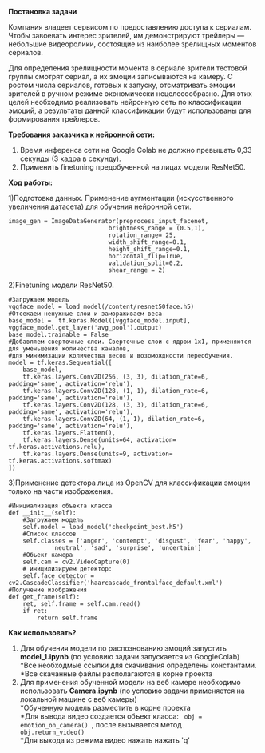 <b>Постановка задачи</b>

Компания владеет сервисом по предоставлению доступа к сериалам. Чтобы завоевать интерес зрителей, им демонстрируют трейлеры — небольшие видеоролики, состоящие из наиболее зрелищных моментов сериалов.

Для определения зрелищности момента в сериале зрители тестовой группы смотрят сериал, а их эмоции записываются на камеру. С ростом числа сериалов, готовых к запуску, отсматривать эмоции зрителей в ручном режиме экономически нецелесообразно. Для этих целей необходимо реализовать нейронную сеть по классификации эмоций, а результаты данной классификации будут использованы для формирования трейлеров.

<b>Требования заказчика к нейронной сети:</b>
1) Время инференса сети на Google Colab не должно превышать 0,33 секунды (3 кадра в секунду).
2) Применить finetuning предобученной на лицах модели ResNet50. 


<b>Ход работы:</b>

1)Подготовка данных. Применение аугментации (искусственного увеличения датасета) для обучения нейронной сети.

 	
	image_gen = ImageDataGenerator(preprocess_input_facenet, 
                               	brightness_range = (0.5,1),
                               	rotation_range= 25,
                               	width_shift_range=0.1,
                               	height_shift_range=0.1,
                               	horizontal_flip=True,
                               	validation_split=0.2,
                               	shear_range = 2)
	
	
2)Finetuning модели ResNet50.
	
	#Загружаем модель
	vggface_model = load_model(/content/resnet50face.h5)
	#Отсекаем ненужные слои и замораживаем веса 
	base_model =  tf.keras.Model([vggface_model.input], vggface_model.get_layer('avg_pool').output)
	base_model.trainable = False
	#Добавляем сверточные слои. Сверточные слои с ядром 1х1, применяются для уменьшения количества каналов, 
	#для минимизации количества весов и возомождности переобучения.
	model = tf.keras.Sequential([
		base_model,
		tf.keras.layers.Conv2D(256, (3, 3), dilation_rate=6, padding='same', activation='relu'),
		tf.keras.layers.Conv2D(128, (1, 1), dilation_rate=6, padding='same', activation='relu'),
		tf.keras.layers.Conv2D(128, (3, 3), dilation_rate=6, padding='same', activation='relu'),
		tf.keras.layers.Conv2D(64, (1, 1), dilation_rate=6, padding='same', activation='relu'),
		tf.keras.layers.Flatten(),
		tf.keras.layers.Dense(units=64, activation= tf.keras.activations.relu),
		tf.keras.layers.Dense(units=9, activation= tf.keras.activations.softmax)
	])

			
3)Применение детектора лица из OpenCV для классификации эмоции только на части изображения.
	
	
	#Инициализация объекта класса
	def __init__(self):
		#Загружаем модель
		self.model = load_model('checkpoint_best.h5')
		#Список классов
		self.classes = ['anger', 'contempt', 'disgust', 'fear', 'happy', 
				'neutral', 'sad', 'surprise', 'uncertain']
		#Объект камера
		self.cam = cv2.VideoCapture(0)
		# иницилизируем детектор:
		self.face_detector = cv2.CascadeClassifier('haarcascade_frontalface_default.xml')
	#Получение изображения
	def get_frame(self):
		ret, self.frame = self.cam.read()
		if ret:
			return self.frame
	
<b>Как использовать?</b>
1) Для обучения модели по распознованию эмоций запустить <b>model_1.ipynb</b> (по условию задачи запускается из GoogleColab)</br>
	*Все необходмые ссылки для скачивания определены константами.</br>
	*Все скачанные файлы располагаются в корне проекта
2) Для применения обученной модели на веб камере необходимо использовать <b>Camera.ipynb</b> (по условию задачи применяется на локальной машине c веб камеры)</br>
	*Обученную модель разместить в корне проекта</br>
	*Для вывода видео создается объект класса: <code> obj  = emotion_on_camera() </code>, после вызывается метод <code> obj.return_video()</code> </br> 
	*Для выхода из режима видео нажать нажать 'q' </br>
	
